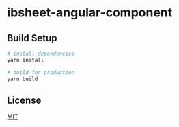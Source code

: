 # ibsheet-angular-component

## Build Setup
``` bash
# install dependencies
yarn install

# build for production 
yarn build
```

## License

[MIT](./LICENSE)